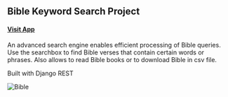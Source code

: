 ## Bible Keyword Search Project



#### [Visit App](https://www.biblekeywords.com/)


An advanced search engine enables efficient processing of Bible queries.
Use the searchbox to find Bible verses that contain certain words or phrases.
Also allows to read Bible books or to download Bible in csv file.

Built with Django REST

![Bible](https://user-images.githubusercontent.com/26208598/85225126-d532e380-b3c6-11ea-85e5-5bcd30b0e62b.PNG)